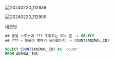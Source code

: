 ![20240220_112839](https://github.com/junhosong0/MySQL/assets/117610783/ea2d8cc8-2600-4fa9-947d-6330e21fd3a2)

![20240220_112909](https://github.com/junhosong0/MySQL/assets/117610783/0a107f16-1e8c-4cf2-b111-1f8e3adcc152)


내코딩

```SQL
## 동물 보호소에 ??? 조회하는 SQL 문 -> SELECT
## ??? = 동물이 몇마리 들어왔는지 -> COUNT(ANIMAL_ID)

SELECT COUNT(ANIMAL_ID) AS 'count'
FROM ANIMAL_INS
```
